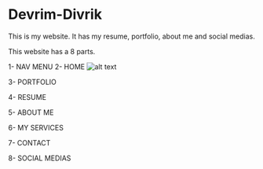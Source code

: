 # Devrim-Divrik
This is my website. It has my resume, portfolio, about me and social medias.

This website has a 8 parts.

1- NAV MENU
2- HOME
![alt text](images/project1)


3- PORTFOLIO



4- RESUME



5- ABOUT ME



6- MY SERVICES



7- CONTACT



8- SOCIAL MEDIAS
